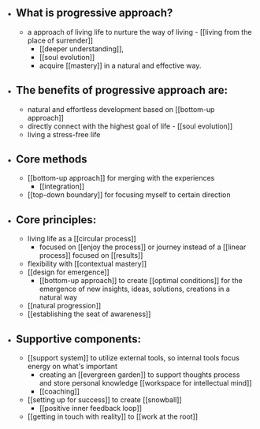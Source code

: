 - ## What is progressive approach?
    - a approach of living life to nurture the way of living - [[living from the place of surrender]]
        - [[deeper understanding]], 
        - [[soul evolution]] 
        - acquire [[mastery]] in a natural and effective way. 
- ## The benefits of progressive approach are:
    - natural and effortless development based on [[bottom-up approach]]
    - directly connect with the highest goal of life - [[soul evolution]]
    - living a stress-free life
- ## Core methods
    -  [[bottom-up approach]] for merging with the experiences
        - [[integration]]
    -  [[top-down boundary]] for focusing myself to certain direction
- ## Core principles:
    - living life as a [[circular process]]
        - focused on [[enjoy the process]] or journey instead of a [[linear process]] focused on [[results]]
    - flexibility with [[contextual mastery]]
    - [[design for emergence]]
        - [[bottom-up approach]] to create [[optimal conditions]] for the emergence of new insights, ideas, solutions, creations in a natural way 
    - [[natural progression]]
    - [[establishing the seat of awareness]]
- ## Supportive components:
    - [[support system]] to utilize external tools, so internal tools focus energy on what's important 
        - creating an [[evergreen garden]] to support thoughts process and store personal knowledge [[workspace for intellectual mind]]
        - [[coaching]]
    - [[setting up for success]] to create [[snowball]]
        - [[positive inner feedback loop]]
    - [[getting in touch with reality]] to [[work at the root]]

